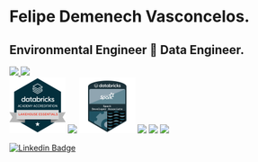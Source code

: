 # Felipe Demenech Vasconcelos.

## Environmental Engineer :twisted_rightwards_arrows: Data Engineer.


<div align="left">
  <a href="https://github.com/otacilio-psf">
  <img height="180em" src="https://github-readme-stats.vercel.app/api?username=felipedmnq&show_icons=true&theme=github_dark"/>
  <img height="180em" src="https://github-readme-stats.vercel.app/api/top-langs/?username=felipedmnq&layout=compact&langs_count=7&theme=github_dark"/>
</div>
  
<div align="left">
  <a href = "databricks lakehouse" target="_blank"><img height="100" src="https://github.com/felipedmnq/felipedmnq/blob/master/attach/databricks_fundamentals.png?raw=true" target="_blank"></a>
  <a href = "confluent kafka" target="_blank"><img height="100" src="https://miro.medium.com/max/800/0*53zG2vyo0yJuEpFr" target="_blank"></a>
  <a href = "databricks spark" target="_blank"><img height="100" src="https://github.com/felipedmnq/felipedmnq/blob/master/attach/165371601282.png" target="_blank"></a>
  <a href = "gcp cloud engineer" target="_blank"><img height="100" src="https://storage.googleapis.com/support-kms-prod/peBxWGahhr1QoF64AqSaoPaUfLrDjv0fN5Gh" target="_blank"></a>
  <a href = "gcp data engineer" target="_blank"><img height="100" src="https://arki1.com/wp-content/uploads/2020/02/certificate-data-engineer-google-cloud-150x150.png" target="_blank"></a>
  <a href = "aws cloud practioner" target="_blank"><img height="100" src="https://d1.awsstatic.com/training-and-certification/certification-badges/AWS-Certified-Cloud-Practitioner_badge.634f8a21af2e0e956ed8905a72366146ba22b74c.png" target="_blank"></a>
</div>

[![Linkedin Badge](https://img.shields.io/badge/-View&nbsp;profile&nbsp;on&nbsp;LinkedIn-blue?style=flat-square&logo=Linkedin&logoColor=white&link=https://www.linkedin.com/in/felipe-demenech/)](https://www.linkedin.com/in/felipe-demenech/)

